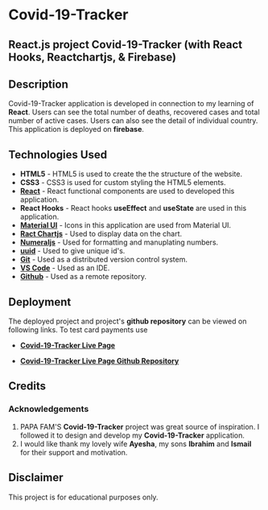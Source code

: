 # Covid-19-Tracker

## React.js project Covid-19-Tracker (with React Hooks, Reactchartjs, & Firebase)

## Description

Covid-19-Tracker application is developed in connection to my learning of **React**. Users can see the total number of deaths, recovered cases and total number of active cases. Users can also see the detail of individual country. This application is deployed on **firebase**.

## Technologies Used

- **HTML5** - HTML5 is used to create the the structure of the website.
- **CSS3** - CSS3 is used for custom styling the HTML5 elements.
- **[React](https://reactjs.org/)** - React functional components are used to developed this application.
- **React Hooks** - React hooks **useEffect** and **useState** are used in this application.
- **[Material UI](https://material-ui.com/)** - Icons in this application are used from Material UI.
- **[Ract Chartjs](https://www.npmjs.com/package/react-chartjs-2)** - Used to display data on the chart.
- **[Numeraljs](http://numeraljs.com/)** - Used for formatting and manuplating numbers.
- **[uuid](https://www.npmjs.com/package/uuid)** - Used to give unique id's.
- **[Git](https://git-scm.com/)** - Used as a distributed version control system.
- **[VS Code](https://code.visualstudio.com/)** - Used as an IDE.
- **[Github](https://github.com/)** - Used as a remote repository.

## Deployment

The deployed project and project's **github repository** can be viewed on following links. To test card payments use

- **[Covid-19-Tracker Live Page](https://covid-19-tracker-78734.web.app/)**

- **[Covid-19-Tracker Live Page Github Repository](https://github.com/sohailshams/covid-19-tracker)**

## Credits

### Acknowledgements

1. PAPA FAM'S **Covid-19-Tracker** project was great source of inspiration. I followed it to design and develop my **Covid-19-Tracker** application.
2. I would like thank my lovely wife **Ayesha**, my sons **Ibrahim** and **Ismail** for their support and motivation.

## Disclaimer

This project is for educational purposes only.
